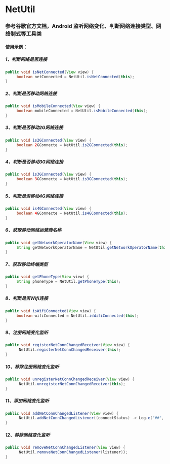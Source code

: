 # NetUtil
### 参考谷歌官方文档，Android 监听网络变化、判断网络连接类型、网络制式等工具类
#### 使用示例：
##### 1、判断网络是否连接
```java
public void isNetConnected(View view) {
     boolean netConnected = NetUtil.isNetConnected(this);
}
```

##### 2、判断是否移动网络连接
```java
public void isMobileConnected(View view) {
     boolean mobileConnected = NetUtil.isMobileConnected(this);
}
```

##### 3、判断是否移动2G网络连接
```java
public void is2GConnected(View view) {
     boolean 2GConnecte = NetUtil.is2GConnected(this);
}
```

##### 4、判断是否移动3G网络连接
```java
public void is3GConnected(View view) {
     boolean 3GConnecte = NetUtil.is3GConnected(this);
}
```

##### 5、判断是否移动4G网络连接
```java
public void is4GConnected(View view) {
     boolean 4GConnecte = NetUtil.is4GConnected(this);
}
```

##### 6、获取移动网络运营商名称
```java
public void getNetworkOperatorName(View view) {
     String getNetworkOperatorName = NetUtil.getNetworkOperatorName(this);
}
```

##### 7、获取移动终端类型
```java
public void getPhoneType(View view) {
     String phoneType = NetUtil.getPhoneType(this);
}
```

##### 8、判断是否Wifi连接
```java
public void isWifiConnected(View view) {
     boolean wifiConnected = NetUtil.isWifiConnected(this);
}
```

##### 9、注册网络变化监听
```java
public void registerNetConnChangedReceiver(View view) {
      NetUtil.registerNetConnChangedReceiver(this);
}
```

##### 10、移除注册网络变化监听
```java
public void unregisterNetConnChangedReceiver(View view) {
      NetUtil.unregisterNetConnChangedReceiver(this);
}
```

##### 11、添加网络变化监听
```java
public void addNetConnChangedListener(View view) {
      NetUtil.addNetConnChangedListener((connectStatus) -> Log.e("##", "connectStatus: " + connectStatus));
}
```

##### 12、移除网络变化监听
```java
public void removeNetConnChangedListener(View view) {
      NetUtil.removeNetConnChangedListener(listener));
}
```


